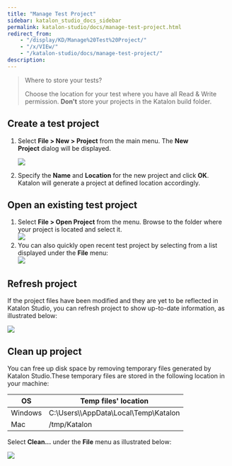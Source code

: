 ```yaml
---
title: "Manage Test Project" 
sidebar: katalon_studio_docs_sidebar
permalink: katalon-studio/docs/manage-test-project.html 
redirect_from:
    - "/display/KD/Manage%20Test%20Project/"
    - "/x/VIEw/"
    - "/katalon-studio/docs/manage-test-project/"
description: 
---
```

> Where to store your tests?
> 
> Choose the location for your test where you have all Read & Write permission. **Don't** store your projects in the Katalon build folder.

Create a test project
---------------------

1.  Select **File > New > Project** from the main menu. The **New Project** dialog will be displayed.
    
    ![](../../images/katalon-studio/docs/manage-test-project/image2018-8-13-153A53A30.png)
    
2.  Specify the **Name** and **Location** for the new project and click **OK**. Katalon will generate a project at defined location accordingly.
    

Open an existing test project
-----------------------------

1.  Select **File > Open Project** from the menu. Browse to the folder where your project is located and select it.  
    ![](../../images/katalon-studio/docs/manage-test-project/image2016-10-31-143A193A48.png)
2.  You can also quickly open recent test project by selecting from a list displayed under the **File** menu:  
    ![](../../images/katalon-studio/docs/manage-test-project/image2017-6-29-163A393A27.png)

Refresh project
---------------

If the project files have been modified and they are yet to be reflected in Katalon Studio, you can refresh project to show up-to-date information, as illustrated below:

![](../../images/katalon-studio/docs/manage-test-project/image2017-2-21-163A543A2.png)

Clean up project
----------------

You can free up disk space by removing temporary files generated by Katalon Studio.These temporary files are stored in the following location in your machine:

| OS | Temp files' location |
| --- | --- |
| Windows | C:\\Users\\<yourUserName>\\AppData\\Local\\Temp\\Katalon |
| Mac | /tmp/Katalon |

Select **Clean...** under the **File** menu as illustrated below:

![](../../images/katalon-studio/docs/manage-test-project/image2017-6-29-163A413A18.png)
